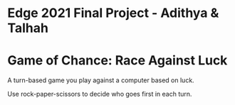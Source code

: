 
# Edge 2021 Final Project - Adithya & Talhah

# Game of Chance: Race Against Luck

A turn-based game you play against a computer based on luck.

Use rock-paper-scissors to decide who goes first in each turn.

